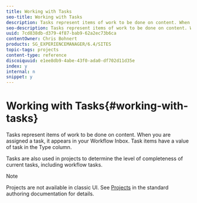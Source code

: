 ```yaml
---
title: Working with Tasks
seo-title: Working with Tasks
description: Tasks represent items of work to be done on content. When you are assigned a task, it appears in your Workflow Inbox. Task items have a value of task in the Type column.
seo-description: Tasks represent items of work to be done on content. When you are assigned a task, it appears in your Workflow Inbox. Task items have a value of task in the Type column.
uuid: 7cd838db-d379-4f87-bab9-62a2ec73b6ca
contentOwner: Chris Bohnert
products: SG_EXPERIENCEMANAGER/6.4/SITES
topic-tags: projects
content-type: reference
discoiquuid: e1ee8db9-4abe-43f0-ada0-df702d11d35e
index: y
internal: n
snippet: y
---
```


# Working with Tasks{#working-with-tasks}

Tasks represent items of work to be done on content. When you are assigned a task, it appears in your Workflow Inbox. Task items have a value of task in the Type column.

Tasks are also used in projects to determine the level of completeness of current tasks, including workflow tasks.

>[!NOTE]
>
>Projects are not available in classic UI. See [Projects](../../../sites/authoring/using/projects.md) in the standard authoring documentation for details.

